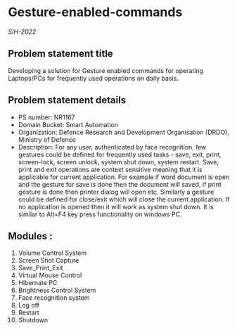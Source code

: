 # Gesture-enabled-commands
<i>SIH-2022</i>

## Problem statement title
Developing a solution for Gesture enabled commands for operating Laptops/PCs for frequently used operations on daily basis.

## Problem statement details
- PS number: NR1167
- Domain Bucket: Smart Automation
- Organization: Defence Research and Development Organisation (DRDO), Ministry of Defence
- Description:
For any user, authenticated by face recognition, few gestures could be defined for frequently used tasks - save, exit, print, screen-lock, screen unlock, system shut down, system restart. Save, print and exit operations are context sensitive meaning that it is applicable for current application. For example if word document is open and the gesture for save is done then the document will saved, if print gesture is done then printer dialog will open etc. Similarly a gesture could be defined for close/exit which will close the current application. If no application is opened then it will work as system shut down. It is similar to Alt+F4 key press functionality on windows PC.

<!-- ## System architecture -->

## Modules :
1) Volume Control System
2) Screen Shot Capture
3) Save_Print_Exit
4) Virtual Mouse Control
5) Hibernate PC
6) Brightness Control System 
7) Face recognition system
8) Log off
9) Restart
10) Shutdown
